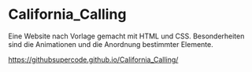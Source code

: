 # California_Calling

Eine Website nach Vorlage gemacht mit HTML und CSS. Besonderheiten sind die Animationen und die Anordnung bestimmter Elemente. 

https://githubsupercode.github.io/California_Calling/
